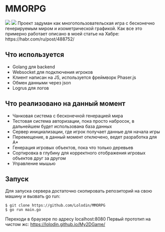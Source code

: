 # MMORPG
<img src="https://2ch.hk/gd/src/634039/15814183358363.png" />
<img src="https://habrastorage.org/webt/qe/tt/ll/qettllbkbgqjvfn_o_x4oaosjzw.gif" />
Проект задуман как многопользовательская игра с бесконечно генерируемым миром и изометрической графикой.
Как все это примерно работает описано в моей статье на Хабре:
https://habr.com/ru/post/488752/


## Что используется
 * Golang для backend
 * Websocket для подключения игроков
 * Клиент написан на JS, используется фреймворк Phaser.js 
 * Обмен данными через json
 * Logrus для логов

## Что реализовано на данный момент
 * Чанковая система с бесконечной генерацией мира 
 * Тестовая система авторизации, пока просто набросок, в дальнейшем будет использована база данных
 * Сервер инициализации, где игрок получает данные для начала игры
 * Перемещение, в данный момент отключено, ведет разработка для A*
 * Генерация игровых объектов, пока что только деревьев
 * Сортировка в глубину для корректного отображения игровых объектов друг за другом
 * Управление мышью 



## Запуск
Для запуска сервера достаточно скопировать репозиторий на свою машину и вызвать go run:

```$ git clone https://github.com/Lolodin/MMORPG```       
```$ go run main.go```

Переходи в браузере по адресу localhost:8080
Первый прототип на чистом жс: https://lolodin.github.io/My2DGame/
